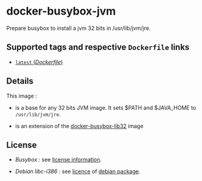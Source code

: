 # docker-busybox-jvm

Prepare busybox to install a jvm 32 bits in /usr/lib/jvm/jre.

## Supported tags and respective `Dockerfile` links

-	[`latest` (*Dockerfile*)](https://github.com/ofayau/docker-busybox-lib32/blob/master/busybox-jvm/Dockerfile)

## Details

This image :

- is a base for any 32 bits JVM image. It sets $PATH and $JAVA_HOME to `/usr/lib/jvm/jre`.

- is an extension of the [docker-busybox-lib32](../docker-busybox-lib32/) image

## License

- *Busybox* : see [license information](http://www.busybox.net/license.html).

- *Debian libc-i386* : see [licence](http://ftp-master.metadata.debian.org/changelogs//main/g/glibc/glibc_2.19-18_copyright) of [debian package](https://packages.debian.org/jessie/libc6-i386).

